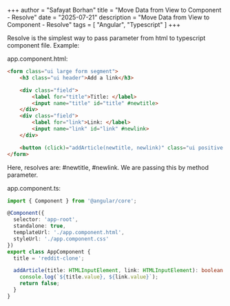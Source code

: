+++
author = "Safayat Borhan"
title = "Move Data from View to Component - Resolve"
date = "2025-07-21"
description = "Move Data from View to Component - Resolve"
tags = [
    "Angular",
    "Typescript"
]
+++

Resolve is the simplest way to pass parameter from html to typescript component file. Example: 

app.component.html:
```html
<form class="ui large form segment">
    <h3 class="ui header">Add a link</h3>

    <div class="field">
        <label for="title">Title: </label>
        <input name="title" id="title" #newtitle>
    </div>
    <div class="field">
        <label for="link">Link: </label>
        <input name="link" id="link" #newlink>
    </div>

    <button (click)="addArticle(newtitle, newlink)" class="ui positive right floated button">Submit link</button>
</form>
```

Here, resolves are: #newtitle, #newlink. We are passing this by method parameter. 

app.component.ts:
```typescript
import { Component } from '@angular/core';

@Component({
  selector: 'app-root',
  standalone: true,
  templateUrl: './app.component.html',
  styleUrl: './app.component.css'
})
export class AppComponent {
  title = 'reddit-clone';

  addArticle(title: HTMLInputElement, link: HTMLInputElement): boolean {
    console.log(`${title.value}, ${link.value}`);
    return false;
  }
}

```